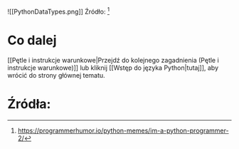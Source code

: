 ![[PythonDataTypes.png]]
Źródło: [^meme1]

# Co dalej
[[Pętle i instrukcje warunkowe|Przejdź do kolejnego zagadnienia (Pętle i instrukcje warunkowe)]] lub kliknij [[Wstęp do języka Python|tutaj]], aby wrócić do strony głównej tematu.
# Źródła:
[^meme1]: https://programmerhumor.io/python-memes/im-a-python-programmer-2/